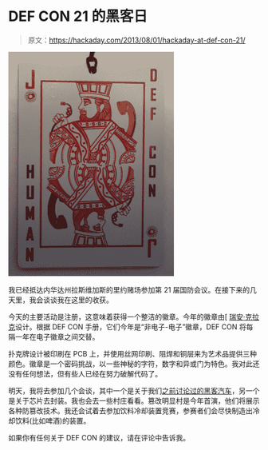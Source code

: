 # DEF CON 21 的黑客日

> 原文：<https://hackaday.com/2013/08/01/hackaday-at-def-con-21/>

[![DEF CON 21 Badge](img/ec7d43d31afa2987b637b7afe5e46067.png)](http://hackaday.com/2013/08/01/hackaday-at-def-con-21/defcon21badge-2/)

我已经抵达内华达州拉斯维加斯的里约赌场参加第 21 届国防会议。在接下来的几天里，我会谈谈我在这里的收获。

今天的主要活动是注册，这意味着获得一个整洁的徽章。今年的徽章由[ [瑞安·克拉克](http://lostboy.net/ "Ryan Clarke")设计。根据 DEF CON 手册，它们今年是“非电子-电子”徽章，DEF CON 将每隔一年在电子徽章之间交替。

扑克牌设计被印刷在 PCB 上，并使用丝网印刷、阻焊和铜层来为艺术品提供三种颜色。徽章是一个密码挑战，以一些神秘的字符，数字和异或门为特色。我对此还没有任何想法，但有些人已经在努力破解代码了。

明天，我将去参加几个会谈，其中一个是关于我们[之前讨论过的黑客汽车](http://hackaday.com/2013/07/26/defcon-presenters-preview-hack-that-takes-prius-out-of-drivers-control/ "Prius Hack")，另一个是关于芯片去封装。我也会去一些村庄看看。篡改明显村是今年首演，他们将展示各种防篡改技术。我还会试着去参加饮料冷却装置竞赛，参赛者们会尽快制造出冷却饮料(比如啤酒)的装置。

如果你有任何关于 DEF CON 的建议，请在评论中告诉我。